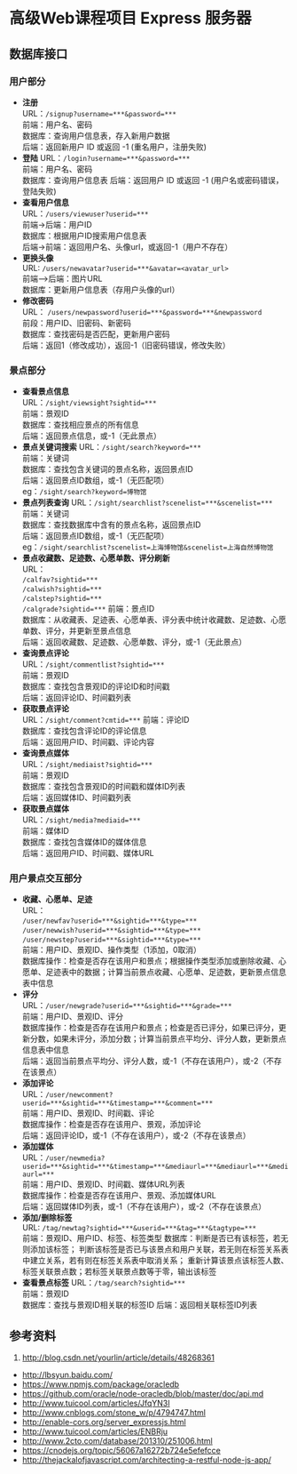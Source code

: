 # 高级Web课程项目 Express 服务器

## 数据库接口
### 用户部分
* __注册__   
URL：`/signup?username=***&password=***`    
前端：用户名、密码    
数据库：查询用户信息表，存入新用户数据  
后端：返回新用户 ID 或返回 -1 (重名用户，注册失败)        
* __登陆__
URL：`/login?username=***&password=***`    
前端：用户名、密码    
数据库：查询用户信息表
后端：返回用户 ID 或返回 -1 (用户名或密码错误，登陆失败)        
* __查看用户信息__  
URL：`/users/viewuser?userid=***`   
前端->后端：用户ID  
数据库：根据用户ID搜索用户信息表  
后端->前端：返回用户名、头像url，或返回-1（用户不存在）  
* __更换头像__  
URL: `/users/newavatar?userid=***&avatar=<avatar_url>`  
前端-->后端：图片URL  
数据库：更新用户信息表（存用户头像的url）  
* __修改密码__  
URL： `/users/newpassword?userid=***&password=***&newpassword`  
前段：用户ID、旧密码、新密码  
数据库：查找密码是否匹配，更新用户密码  
后端：返回1（修改成功），返回-1（旧密码错误，修改失败）  

### 景点部分
* __查看景点信息__  
URL：`/sight/viewsight?sightid=***`  
前端：景观ID  
数据库：查找相应景点的所有信息  
后端：返回景点信息，或-1（无此景点）  
* __景点关键词搜索__
URL：`/sight/search?keyword=***`  
前端：关键词  
数据库：查找包含关键词的景点名称，返回景点ID  
后端：返回景点ID数组，或-1（无匹配项）  
eg：`/sight/search?keyword=博物馆`  
* __景点列表查询__
URL：`/sight/searchlist?scenelist=***&scenelist=***`  
前端：关键词  
数据库：查找数据库中含有的景点名称，返回景点ID  
后端：返回景点ID数组，或-1（无匹配项）  
eg：`/sight/searchlist?scenelist=上海博物馆&scenelist=上海自然博物馆`  
* __景点收藏数、足迹数、心愿单数、评分刷新__  
URL：  
`/calfav?sightid=***`    
`/calwish?sightid=***`  
`/calstep?sightid=***`  
`/calgrade?sightid=***` 
前端：景点ID  
数据库：从收藏表、足迹表、心愿单表、评分表中统计收藏数、足迹数、心愿单数、评分，并更新至景点信息  
后端：返回收藏数、足迹数、心愿单数、评分，或-1（无此景点）  
* __查询景点评论__   
URL：`/sight/commentlist?sightid=***`  
前端：景观ID  
数据库：查找包含景观ID的评论ID和时间戳  
后端：返回评论ID、时间戳列表  
* __获取景点评论__  
URL：`/sight/comment?cmtid=***`
前端：评论ID  
数据库：查找包含评论ID的评论信息  
后端：返回用户ID、时间戳、评论内容  
* __查询景点媒体__  
URL：`/sight/mediaist?sightid=***`  
前端：景观ID   
数据库：查找包含景观ID的时间戳和媒体ID列表  
后端：返回媒体ID、时间戳列表  
* __获取景点媒体__  
URL：`/sight/media?mediaid=***`  
前端：媒体ID  
数据库：查找包含媒体ID的媒体信息  
后端：返回用户ID、时间戳、媒体URL  

### 用户景点交互部分
* __收藏、心愿单、足迹__  
URL：  
`/user/newfav?userid=***&sightid=***&type=***`  
`/user/newwish?userid=***&sightid=***&type=***`  
`/user/newstep?userid=***&sightid=***&type=***`  
前端：用户ID、景观ID、操作类型（1添加，0取消）  
数据库操作：检查是否存在该用户和景点；根据操作类型添加或删除收藏、心愿单、足迹表中的数据；计算当前景点收藏、心愿单、足迹数，更新景点信息表中信息  
* __评分__  
URL：`/user/newgrade?userid=***&sightid=***&grade=***`  
前端：用户ID、景观ID、评分  
数据库操作：检查是否存在该用户和景点；检查是否已评分，如果已评分，更新分数，如果未评分，添加分数；计算当前景点平均分、评分人数，更新景点信息表中信息  
后端：返回当前景点平均分、评分人数，或-1（不存在该用户），或-2（不存在该景点）  
* __添加评论__  
URL：`/user/newcomment?userid=***&sightid=***&timestamp=***&comment=***`  
前端：用户ID、景观ID、时间戳、评论  
数据库操作：检查是否存在该用户、景观，添加评论  
后端：返回评论ID，或-1（不存在该用户），或-2（不存在该景点）  
* __添加媒体__  
URL：`/user/newmedia?userid=***&sightid=***&timestamp=***&mediaurl=***&mediaurl=***&mediaurl=***`  
前端：用户ID、景观ID、时间戳、媒体URL列表  
数据库操作：检查是否存在该用户、景观、添加媒体URL  
后端：返回媒体ID列表，或-1（不存在该用户），或-2（不存在该景点）  
* __添加/删除标签__  
URL: `/tag/newtag?sightid=***&userid=***&tag=***&tagtype=***`  
前端：景观ID、用户ID、标签、标签类型
数据库：判断是否已有该标签，若无则添加该标签；
判断该标签是否已与该景点和用户关联，若无则在标签关系表中建立关系，若有则在标签关系表中取消关系；
重新计算该景点该标签人数、标签关联景点数；若标签关联景点数等于零，输出该标签
* __查看景点标签__
URL：`/tag/search?sightid=***`  
前端：景观ID  
数据库：查找与景观ID相关联的标签ID
后端：返回相关联标签ID列表


## 参考资料
1. http://blog.csdn.net/yourlin/article/details/48268361
* http://lbsyun.baidu.com/
* https://www.npmjs.com/package/oracledb
* https://github.com/oracle/node-oracledb/blob/master/doc/api.md
* http://www.tuicool.com/articles/JfqYN3I
* http://www.cnblogs.com/stone_w/p/4794747.html
* http://enable-cors.org/server_expressjs.html
* http://www.tuicool.com/articles/ENBRju
* http://www.2cto.com/database/201310/251006.html
* https://cnodejs.org/topic/56067a16272b724e5efefcce
* http://thejackalofjavascript.com/architecting-a-restful-node-js-app/
